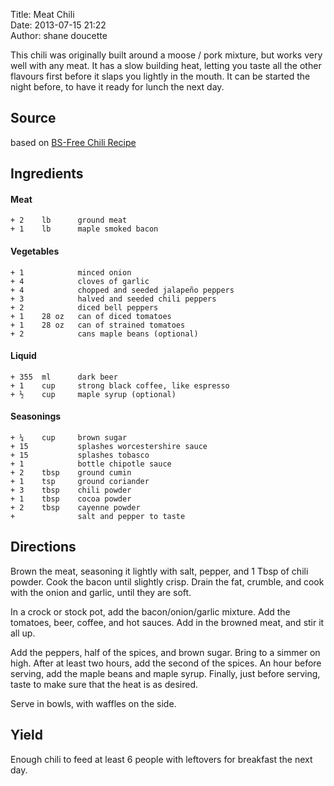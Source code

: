 Title: Meat Chili  
Date: 2013-07-15 21:22  
Author: shane doucette   


This chili was originally built around a moose / pork mixture, but works very well with any meat.  It has a slow building heat, letting you taste all the other flavours first before it slaps you lightly in the mouth.  It can be started the night before, to have it ready for lunch the next day.


## Source
based on [BS-Free Chili Recipe](http://foodists.ca/2009/09/25/bullshit-free-moose-chili-recipe.html)


## Ingredients

#### Meat
~~~~
+ 2    lb      ground meat
+ 1    lb      maple smoked bacon
~~~~
 
#### Vegetables
~~~~
+ 1            minced onion
+ 4            cloves of garlic
+ 4            chopped and seeded jalapeño peppers
+ 3            halved and seeded chili peppers
+ 2            diced bell peppers
+ 1    28 oz   can of diced tomatoes
+ 1    28 oz   can of strained tomatoes
+ 2            cans maple beans (optional)
~~~~

#### Liquid
~~~~
+ 355  ml      dark beer
+ 1    cup     strong black coffee, like espresso
+ ½    cup     maple syrup (optional)
~~~~

#### Seasonings
~~~~
+ ¼    cup     brown sugar
+ 15           splashes worcestershire sauce
+ 15           splashes tobasco
+ 1            bottle chipotle sauce
+ 2    tbsp    ground cumin
+ 1    tsp     ground coriander
+ 3    tbsp    chili powder
+ 1    tbsp    cocoa powder
+ 2    tbsp    cayenne powder
+              salt and pepper to taste
~~~~


## Directions
Brown the meat, seasoning it lightly with salt, pepper, and 1 Tbsp of chili powder.  Cook the bacon until slightly crisp.  Drain the fat, crumble, and cook with the onion and garlic, until they are soft. 

In a crock or stock pot, add the bacon/onion/garlic mixture.  Add the tomatoes, beer, coffee, and hot sauces.  Add in the browned meat, and stir it all up.

Add the peppers, half of the spices, and brown sugar.  Bring to a simmer on high.  After at least two hours, add the second of the spices.  An hour before serving, add the maple beans and maple syrup.  Finally, just before serving, taste to make sure that the heat is as desired.

Serve in bowls, with waffles on the side.


## Yield
Enough chili to feed at least 6 people with leftovers for breakfast the next day.
